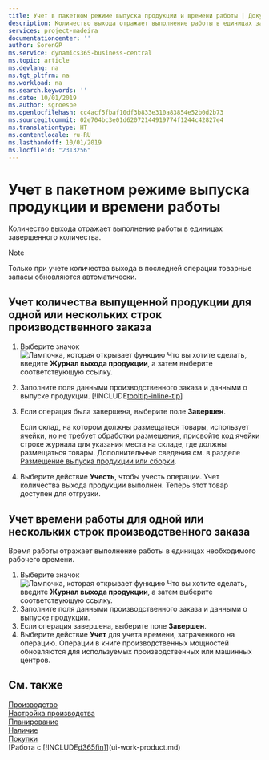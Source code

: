 ```yaml
---
title: Учет в пакетном режиме выпуска продукции и времени работы | Документация Майкрософт
description: Количество выхода отражает выполнение работы в единицах завершенного количества.
services: project-madeira
documentationcenter: ''
author: SorenGP
ms.service: dynamics365-business-central
ms.topic: article
ms.devlang: na
ms.tgt_pltfrm: na
ms.workload: na
ms.search.keywords: ''
ms.date: 10/01/2019
ms.author: sgroespe
ms.openlocfilehash: cc4acf5fbaf10df3b833e310a83854e52b0d2b73
ms.sourcegitcommit: 02e704bc3e01d62072144919774f1244c42827e4
ms.translationtype: HT
ms.contentlocale: ru-RU
ms.lasthandoff: 10/01/2019
ms.locfileid: "2313256"
---
```

# <a name="batch-post-output-and-run-times"></a>Учет в пакетном режиме выпуска продукции и времени работы
Количество выхода отражает выполнение работы в единицах завершенного количества.  

> [!NOTE]
> Только при учете количества выхода в последней операции товарные запасы обновляются автоматически.  

## <a name="to-post-output-quantities-for-one-or-more-production-order-lines"></a>Учет количества выпущенной продукции для одной или нескольких строк производственного заказа
1. Выберите значок ![Лампочка, которая открывает функцию Что вы хотите сделать](media/ui-search/search_small.png "Что вы хотите сделать"), введите **Журнал выхода продукции**, а затем выберите соответствующую ссылку.  
2. Заполните поля данными производственного заказа и данными о выпуске продукции. [!INCLUDE[tooltip-inline-tip](includes/tooltip-inline-tip_md.md)]
3. Если операция была завершена, выберите поле **Завершен**.  

    Если склад, на котором должны размещаться товары, использует ячейки, но не требует обработки размещения, присвойте код ячейки строке журнала для указания места на складе, где должны размещаться товары. Дополнительные сведения см. в разделе [Размещение выпуска продукции или сборки](warehouse-how-to-put-away-production-output.md).  

4. Выберите действие **Учесть**, чтобы учесть операции. Учет количества выхода продукции выполнен. Теперь этот товар доступен для отгрузки.  

## <a name="to-post-run-times-for-one-or-more-production-order-lines"></a>Учет времени работы для одной или нескольких строк производственного заказа
Время работы отражает выполнение работы в единицах необходимого рабочего времени.    

1.  Выберите значок ![Лампочка, которая открывает функцию Что вы хотите сделать](media/ui-search/search_small.png "Что вы хотите сделать"), введите **Журнал выхода продукции**, а затем выберите соответствующую ссылку.  
2. Заполните поля данными производственного заказа и данными о выпуске продукции.  
3.  Если операция завершена, выберите поле **Завершен**.  
4. Выберите действие **Учет** для учета времени, затраченного на операцию. Операции в книге производственных мощностей обновляются для используемых производственных или машинных центров.

## <a name="see-also"></a>См. также  
[Производство](production-manage-manufacturing.md)    
[Настройка производства](production-configure-production-processes.md)  
[Планирование](production-planning.md)      
[Наличие](inventory-manage-inventory.md)  
[Покупки](purchasing-manage-purchasing.md)  
[Работа с [!INCLUDE[d365fin](includes/d365fin_md.md)]](ui-work-product.md)
